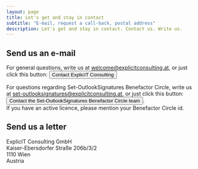 ```yaml
---
layout: page
title: Let's get and stay in contact
subtitle: "E-mail, request a call-back, postal address"
description: Let's get and stay in contact. Contact us. Write us.
---
```

## Send us an e-mail
For general questions, write us at <a href="mailto:welcome@explicitconsulting.at">welcome@explicitconsulting.at</a>, or just click this button: <a href="mailto:welcome@explicitconsulting.at"><button class="button is-link is-normal is-responsive is-hover">Contact ExplicIT Consulting</button></a>

For questions regarding Set-OutlookSignatures Benefactor Circle, write us at <a href="mailto:set-outlooksignatures@explicitconsulting.at">set-outlooksignatures@explicitconsulting.at</a>, or just click this button: <a href="mailto:set-outlooksignatures@explicitconsulting.at"><button class="button is-link is-normal is-responsive is-hover">Contact the Set-OutlookSignatures Benefactor Circle team</button></a>.<br>If you have an active licence, please mention your Benefactor Circle id.

## Send us a letter
ExplicIT Consulting GmbH<br>Kaiser-Ebersdorfer Straße 206b/3/2<br>1110 Wien<br>Austria

<p>&nbsp;</p>
<p>&nbsp;</p>
<p>&nbsp;</p>
<p>&nbsp;</p>
<p>&nbsp;</p>